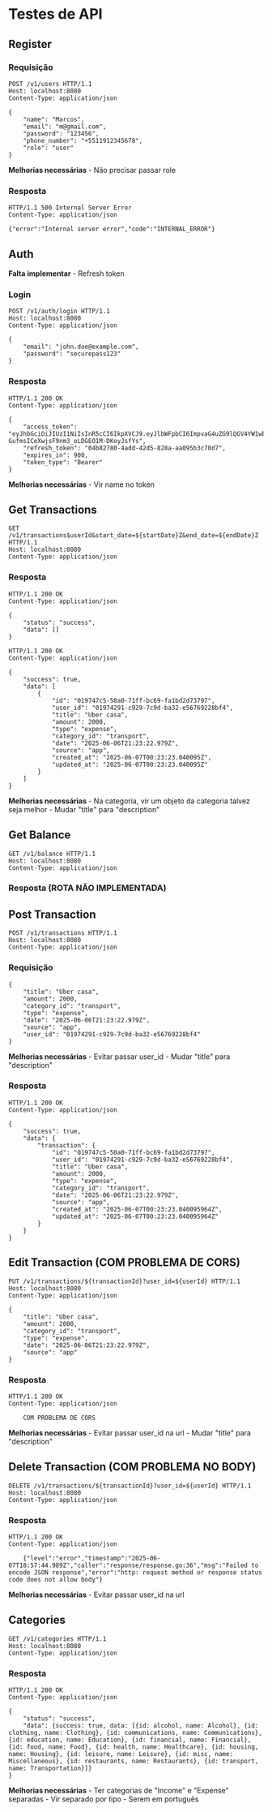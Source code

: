 # Testes de API

## Register

### Requisição

```http
POST /v1/users HTTP/1.1
Host: localhost:8080
Content-Type: application/json

{
    "name": "Marcos",
    "email": "m@gmail.com",
    "password": "123456",
    "phone_number": "+5511912345678",
    "role": "user"
}
```

**Melhorias necessárias**
    - Não precisar passar role

### Resposta

```http
HTTP/1.1 500 Internal Server Error
Content-Type: application/json

{"error":"Internal server error","code":"INTERNAL_ERROR"}
```

## Auth

**Falta implementar**
    - Refresh token

### Login

```http
POST /v1/auth/login HTTP/1.1
Host: localhost:8080
Content-Type: application/json

{
    "email": "john.doe@example.com",
    "password": "securepass123"
}
```

### Resposta

```http
HTTP/1.1 200 OK
Content-Type: application/json

{
    "access_token": "eyJhbGciOiJIUzI1NiIsInR5cCI6IkpXVCJ9.eyJlbWFpbCI6ImpvaG4uZG9lQGV4YW1wbGUuY29tIiwiZXhwIjoxNzQ5MTcxNTE1LCJpYXQiOjE3NDkxNzA2MTUsInJvbGUiOiJ1c2VyIiwidXNlcl9pZCI6IjAxOTc0MjkxLWM5MjktN2M5ZC1iYTMyLWU1Njc2OTIyOGJmNCJ9.AaGI0o-GufmsICeXwjsF9nm3_oLDGEO1M-DKoyJsfYs",
    "refresh_token": "04b82780-4add-42d5-828a-aa095b3c70d7",
    "expires_in": 900,
    "token_type": "Bearer"
}
```

**Melhorias necessárias**
    - Vir name no token

## Get Transactions


```http
GET /v1/transactions$userId&start_date=${startDate}Z&end_date=${endDate}Z HTTP/1.1
Host: localhost:8080
Content-Type: application/json
```

### Resposta

```http
HTTP/1.1 200 OK
Content-Type: application/json

{
    "status": "success",
    "data": []
}
```

```http
HTTP/1.1 200 OK
Content-Type: application/json

{
    "success": true,
    "data": [
        {
            "id": "019747c5-50a0-71ff-bc69-fa1bd2d73797",
            "user_id": "01974291-c929-7c9d-ba32-e56769228bf4",
            "title": "Uber casa",
            "amount": 2000,
            "type": "expense",
            "category_id": "transport",
            "date": "2025-06-06T21:23:22.979Z",
            "source": "app",
            "created_at": "2025-06-07T00:23:23.040095Z",
            "updated_at": "2025-06-07T00:23:23.040095Z"
        }
    ]
}
```

**Melhorias necessárias**
    - Na categoria, vir um objeto da categoria talvez seja melhor
    - Mudar "title" para "description"

## Get Balance

```http
GET /v1/balance HTTP/1.1
Host: localhost:8080
Content-Type: application/json
```

### Resposta (ROTA NÃO IMPLEMENTADA)


## Post Transaction

```http
POST /v1/transactions HTTP/1.1
Host: localhost:8080
Content-Type: application/json
```

### Requisição

```http
{
    "title": "Uber casa",
    "amount": 2000,
    "category_id": "transport",
    "type": "expense",
    "date": "2025-06-06T21:23:22.979Z",
    "source": "app",
    "user_id": "01974291-c929-7c9d-ba32-e56769228bf4"
}
```

**Melhorias necessárias**
    - Evitar passar user_id
    - Mudar "title" para "description"

### Resposta

```http
HTTP/1.1 200 OK
Content-Type: application/json

{
    "success": true,
    "data": {
        "transaction": {
            "id": "019747c5-50a0-71ff-bc69-fa1bd2d73797",
            "user_id": "01974291-c929-7c9d-ba32-e56769228bf4",
            "title": "Uber casa",
            "amount": 2000,
            "type": "expense",
            "category_id": "transport",
            "date": "2025-06-06T21:23:22.979Z",
            "source": "app",
            "created_at": "2025-06-07T00:23:23.040095964Z",
            "updated_at": "2025-06-07T00:23:23.040095964Z"
        }
    }
}
```

## Edit Transaction (COM PROBLEMA DE CORS)

```http
PUT /v1/transactions/${transactionId}?user_id=${userId} HTTP/1.1
Host: localhost:8080
Content-Type: application/json

{
    "title": "Uber casa",
    "amount": 2000,
    "category_id": "transport",
    "type": "expense",
    "date": "2025-06-06T21:23:22.979Z",
    "source": "app"
}
```

### Resposta

```http
HTTP/1.1 200 OK
Content-Type: application/json

    COM PROBLEMA DE CORS
```

**Melhorias necessárias**
    - Evitar passar user_id na url
    - Mudar "title" para "description"

## Delete Transaction (COM PROBLEMA NO BODY)

```http
DELETE /v1/transactions/${transactionId}?user_id=${userId} HTTP/1.1
Host: localhost:8080
Content-Type: application/json
```

### Resposta

```http
HTTP/1.1 200 OK
Content-Type: application/json

    {"level":"error","timestamp":"2025-06-07T18:57:44.989Z","caller":"response/response.go:36","msg":"Failed to encode JSON response","error":"http: request method or response status code does not allow body"}
```

**Melhorias necessárias**
    - Evitar passar user_id na url

## Categories

```http
GET /v1/categories HTTP/1.1
Host: localhost:8080
Content-Type: application/json
```

### Resposta

```http
HTTP/1.1 200 OK
Content-Type: application/json

{
    "status": "success",
    "data": {success: true, data: [{id: alcohol, name: Alcohol}, {id: clothing, name: Clothing}, {id: communications, name: Communications}, {id: education, name: Education}, {id: financial, name: Financial}, {id: food, name: Food}, {id: health, name: Healthcare}, {id: housing, name: Housing}, {id: leisure, name: Leisure}, {id: misc, name: Miscellaneous}, {id: restaurants, name: Restaurants}, {id: transport, name: Transportation}]}
}
```

**Melhorias necessárias**
    - Ter categorias de "Income" e "Expense" separadas
    - Vir separado por tipo
    - Serem em português
